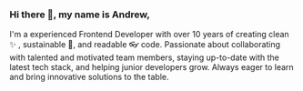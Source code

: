 ### Hi there 👋, my name is Andrew,

I'm a experienced Frontend Developer with over 10 years of creating clean :sparkles: , sustainable 🌱, and readable :eyeglasses: code. Passionate about collaborating with talented and motivated team members, staying up-to-date with the latest tech stack, and helping junior developers grow. Always eager to learn and bring innovative solutions to the table.


<!--
**drw026/drw026** is a ✨ _special_ ✨ repository because its `README.md` (this file) appears on your GitHub profile.

Here are some ideas to get you started:

- 🔭 I’m currently working on ...
- 🌱 I’m currently learning ...
- 👯 I’m looking to collaborate on ...
- 🤔 I’m looking for help with ...
- 💬 Ask me about ...
- 📫 How to reach me: ...
- 😄 Pronouns: ...
- ⚡ Fun fact: ...
-->

